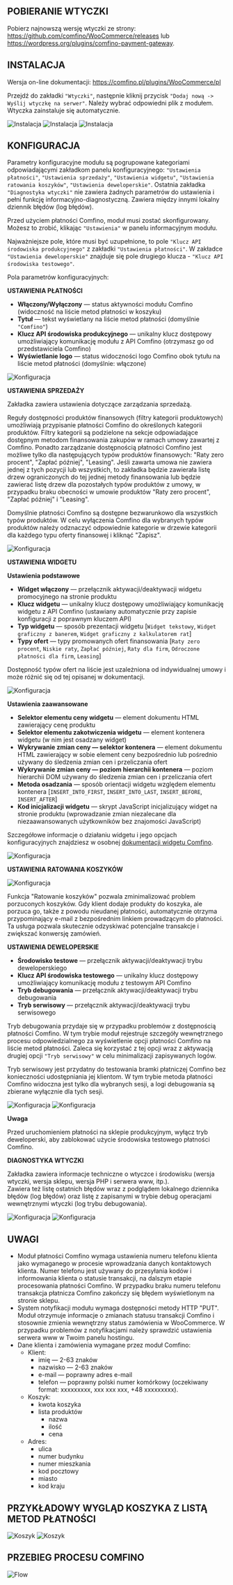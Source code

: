 ## POBIERANIE WTYCZKI

Pobierz najnowszą wersję wtyczki ze strony: https://github.com/comfino/WooCommerce/releases lub https://wordpress.org/plugins/comfino-payment-gateway.

## INSTALACJA

Wersja on-line dokumentacji: https://comfino.pl/plugins/WooCommerce/pl

Przejdź do zakładki `"Wtyczki"`, następnie kliknij przycisk `"Dodaj nową -> Wyślij wtyczkę na serwer"`. Należy wybrać odpowiedni plik z modułem. Wtyczka zainstaluje się automatycznie.

![Instalacja](images/pl/installation-1.png "Instalacja")
![Instalacja](images/pl/installation-2.png "Instalacja")
![Instalacja](images/pl/installation-3.png "Instalacja")

## KONFIGURACJA
Parametry konfiguracyjne modułu są pogrupowane kategoriami odpowiadającymi zakładkom panelu konfiguracyjnego: `"Ustawienia płatności"`, `"Ustawienia sprzedaży"`, `"Ustawienia widgetu"`, `"Ustawienia ratowania koszyków"`, `"Ustawienia deweloperskie"`.
Ostatnia zakładka `"Diagnostyka wtyczki"` nie zawiera żadnych parametrów do ustawienia i pełni funkcję informacyjno-diagnostyczną. Zawiera między innymi lokalny dziennik błędów (log błędów).

Przed użyciem płatności Comfino, moduł musi zostać skonfigurowany. Możesz to zrobić, klikając `"Ustawienia"` w panelu informacyjnym modułu.

Najważniejsze pole, które musi być uzupełnione, to pole `"Klucz API środowiska produkcyjnego"` z zakładki `"Ustawienia płatności"`.
W zakładce `"Ustawienia deweloperskie"` znajduje się pole drugiego klucza - `"Klucz API środowiska testowego"`.

Pola parametrów konfiguracyjnych:

**USTAWIENIA PŁATNOŚCI**

* **Włączony/Wyłączony** — status aktywności modułu Comfino (widoczność na liście metod płatności w koszyku)
* **Tytuł** — tekst wyświetlany na liście metod płatności (domyślnie `"Comfino"`)
* **Klucz API środowiska produkcyjnego** — unikalny klucz dostępowy umożliwiający komunikację modułu z API Comfino (otrzymasz go od przedstawiciela Comfino)
* **Wyświetlanie logo** — status widoczności logo Comfino obok tytułu na liście metod płatności (domyślnie: włączone)

![Konfiguracja](images/pl/configuration1.png "Konfiguracja")

**USTAWIENIA SPRZEDAŻY**

Zakładka zawiera ustawienia dotyczące zarządzania sprzedażą.

Reguły dostępności produktów finansowych (filtry kategorii produktowych) umożliwiają przypisanie płatności Comfino do określonych kategorii produktów. Filtry kategorii są podzielone na sekcje odpowiadające dostępnym metodom finansowania zakupów w ramach umowy zawartej z Comfino. Ponadto zarządzanie dostępnością płatności Comfino jest możliwe tylko dla następujących typów produktów finansowych: "Raty zero procent", "Zapłać później", "Leasing". Jeśli zawarta umowa nie zawiera jednej z tych pozycji lub wszystkich, to zakładka będzie zawierała listę drzew ograniczonych do tej jednej metody finansowania lub będzie zawierać listę drzew dla pozostałych typów produktów z umowy, w przypadku braku obecności w umowie produktów "Raty zero procent", "Zapłać później" i "Leasing".

Domyślnie płatności Comfino są dostępne bezwarunkowo dla wszystkich typów produktów. W celu wyłączenia Comfino dla wybranych typów produktów należy odznaczyć odpowiednie kategorie w drzewie kategorii dla każdego typu oferty finansowej i kliknąć "Zapisz".

![Konfiguracja](images/pl/configuration2.png "Konfiguracja")

**USTAWIENIA WIDGETU**

**Ustawienia podstawowe**

* **Widget włączony** — przełącznik aktywacji/deaktywacji widgetu promocyjnego na stronie produktu
* **Klucz widgetu** — unikalny klucz dostępowy umożliwiający komunikację widgetu z API Comfino (ustawiany automatycznie przy zapisie konfiguracji z poprawnym kluczem API)
* **Typ widgetu** — sposób prezentacji widgetu [`Widget tekstowy`, `Widget graficzny z banerem`, `Widget graficzny z kalkulatorem rat`]
* **Typy ofert** — typy promowanych ofert finansowania [`Raty zero procent`, `Niskie raty`, `Zapłać później`, `Raty dla firm`, `Odroczone płatności dla firm`, `Leasing`]

Dostępność typów ofert na liście jest uzależniona od indywidualnej umowy i może różnić się od tej opisanej w dokumentacji.

![Konfiguracja](images/pl/configuration3a.png "Konfiguracja")

**Ustawienia zaawansowane**

* **Selektor elementu ceny widgetu** — element dokumentu HTML zawierający cenę produktu
* **Selektor elementu zakotwiczenia widgetu** — element kontenera widgetu (w nim jest osadzany widget)
* **Wykrywanie zmian ceny — selektor kontenera** — element dokumentu HTML zawierający w sobie element ceny bezpośrednio lub pośrednio używany do śledzenia zmian cen i przeliczania ofert
* **Wykrywanie zmian ceny — poziom hierarchii kontenera** — poziom hierarchii DOM używany do śledzenia zmian cen i przeliczania ofert
* **Metoda osadzania** — sposób orientacji widgetu względem elementu kontenera [`INSERT_INTO_FIRST`, `INSERT_INTO_LAST`, `INSERT_BEFORE`, `INSERT_AFTER`]
* **Kod inicjalizacji widgetu** — skrypt JavaScript inicjalizujący widget na stronie produktu (wprowadzanie zmian niezalecane dla niezaawansowanych użytkowników bez znajomości JavaScript)

Szczegółowe informacje o działaniu widgetu i jego opcjach konfiguracyjnych znajdziesz w osobnej [dokumentacji widgetu Comfino](https://comfino.pl/widgets/comfino-woocommerce/pl).

![Konfiguracja](images/pl/configuration3b.png "Konfiguracja")

**USTAWIENIA RATOWANIA KOSZYKÓW**

![Konfiguracja](images/pl/configuration4.png "Konfiguracja")

Funkcja "Ratowanie koszyków" pozwala zminimalizować problem porzuconych koszyków. Gdy klient dodaje produkty do koszyka, ale porzuca go, także z powodu nieudanej płatności, automatycznie otrzyma przypominający e-mail z bezpośrednim linkiem prowadzącym do płatności. Ta usługa pozwala skutecznie odzyskiwać potencjalne transakcje i zwiększać konwersję zamówień.

**USTAWIENIA DEWELOPERSKIE**

* **Środowisko testowe** — przełącznik aktywacji/deaktywacji trybu deweloperskiego
* **Klucz API środowiska testowego** — unikalny klucz dostępowy umożliwiający komunikację modułu z testowym API Comfino
* **Tryb debugowania** — przełącznik aktywacji/deaktywacji trybu debugowania
* **Tryb serwisowy** — przełącznik aktywacji/deaktywacji trybu serwisowego

Tryb debugowania przydaje się w przypadku problemów z dostępnością płatności Comfino. W tym trybie moduł rejestruje szczegóły wewnętrznego procesu odpowiedzialnego za wyświetlenie opcji płatności Comfino na liście metod płatności. Zaleca się korzystać z tej opcji wraz z aktywacją drugiej opcji `"Tryb serwisowy"` w celu minimalizacji zapisywanych logów.

Tryb serwisowy jest przydatny do testowania bramki płatniczej Comfino bez konieczności udostępniania jej klientom. W tym trybie metoda płatności Comfino widoczna jest tylko dla wybranych sesji, a logi debugowania są zbierane wyłącznie dla tych sesji.

![Konfiguracja](images/pl/configuration5a.png "Konfiguracja")
![Konfiguracja](images/pl/configuration5b.png "Konfiguracja")

**Uwaga**

Przed uruchomieniem płatności na sklepie produkcyjnym, wyłącz tryb deweloperski, aby zablokować użycie środowiska testowego płatności Comfino.

**DIAGNOSTYKA WTYCZKI**

Zakładka zawiera informacje techniczne o wtyczce i środowisku (wersja wtyczki, wersja sklepu, wersja PHP i serwera www, itp.).\
Zawiera też listę ostatnich błędów wraz z podglądem lokalnego dziennika błędów (log błędów) oraz listę z zapisanymi w trybie debug operacjami wewnętrznymi wtyczki (log trybu debugowania).

![Konfiguracja](images/pl/configuration6a.png "Konfiguracja")
![Konfiguracja](images/pl/configuration6b.png "Konfiguracja")

## UWAGI

* Moduł płatności Comfino wymaga ustawienia numeru telefonu klienta jako wymaganego w procesie wprowadzania danych kontaktowych klienta. Numer telefonu jest używany do przesyłania kodów i informowania klienta o statusie transakcji, na dalszym etapie procesowania płatności Comfino. W przypadku braku numeru telefonu transakcja płatnicza Comfino zakończy się błędem wyświetlonym na stronie sklepu.
* System notyfikacji modułu wymaga dostępności metody HTTP "PUT". Moduł otrzymuje informacje o zmianach statusu transakcji Comfino i stosownie zmienia wewnętrzny status zamówienia w WooCommerce. W przypadku problemów z notyfikacjami należy sprawdzić ustawienia serwera www w Twoim panelu hostingu.
* Dane klienta i zamówienia wymagane przez moduł Comfino:
    * Klient:
        * imię — 2-63 znaków
        * nazwisko — 2-63 znaków
        * e-mail — poprawny adres e-mail
        * telefon — poprawny polski numer komórkowy (oczekiwany format: xxxxxxxxx, xxx xxx xxx, +48 xxxxxxxxx).
    * Koszyk:
        * kwota koszyka
        * lista produktów
            * nazwa
            * ilość
            * cena
    * Adres:
        * ulica
        * numer budynku
        * numer mieszkania
        * kod pocztowy
        * miasto
        * kod kraju

## PRZYKŁADOWY WYGLĄD KOSZYKA Z LISTĄ METOD PŁATNOŚCI

![Koszyk](images/pl/cart_payment_view_folded.png "Koszyk")
![Koszyk](images/pl/cart_payment_view_unfolded.png "Koszyk")

## PRZEBIEG PROCESU COMFINO

![Flow](images/comfino-flow.png "Flow")

